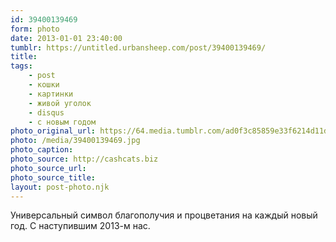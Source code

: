 ```yaml
---
id: 39400139469
form: photo
date: 2013-01-01 23:40:00
tumblr: https://untitled.urbansheep.com/post/39400139469/
title:
tags:
    - post
    - кошки
    - картинки
    - живой уголок
    - disqus
    - с новым годом
photo_original_url: https://64.media.tumblr.com/ad0f3c85859e33f6214d11d3d06ec0b4/tumblr_mfxky7atAX1qgn992o1_1280.jpg
photo: /media/39400139469.jpg
photo_caption: 
photo_source: http://cashcats.biz
photo_source_url:
photo_source_title:
layout: post-photo.njk
---
```


<p>Универсальный символ благополучия и процветания на каждый новый год. С наступившим 2013-м нас.</p>
